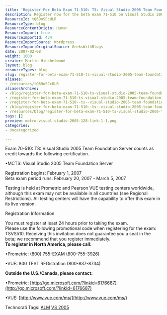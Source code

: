 ```yaml
---
title: 'Register For Beta Exam 71-510: TS: Visual Studio 2005 Team Foundation Server'
description: Register now for the beta exam 71-510 on Visual Studio 2005 Team Foundation Server. Secure your spot and advance your MCTS certification today!
ResourceId: tQ69oSCcULR
ResourceType: blog
ResourceContentOrigin: Human
ResourceImport: true
ResourceImportId: 434
ResourceImportSource: Wordpress
ResourceImportOriginalSource: GeeksWithBlogs
date: 2007-02-08
weight: 1000
creator: Martin Hinshelwood
layout: blog
resourceTypes: blog
slug: register-for-beta-exam-71-510-ts-visual-studio-2005-team-foundation-server
aliases:
- /resources/tQ69oSCcULR
aliasesArchive:
- /blog/register-for-beta-exam-71-510-ts-visual-studio-2005-team-foundation-server
- /register-for-beta-exam-71-510-ts-visual-studio-2005-team-foundation-server
- /register-for-beta-exam-71-510--ts--visual-studio-2005-team-foundation-server
- /blog/register-for-beta-exam-71-510--ts--visual-studio-2005-team-foundation-server
- /resources/blog/register-for-beta-exam-71-510-ts-visual-studio-2005-team-foundation-server
tags: []
preview: metro-visual-studio-2005-128-link-1-1.png
categories:
- Uncategorized

---
```

Exam 70-510: TS: Visual Studio 2005 Team Foundation Server counts as credit towards the following certification.

•MCTS: Visual Studio 2005 Team Foundation Server

Registration begins: February 1, 2007  
Beta exam period runs: February 20, 2007 - March 5, 2007

Testing is held at Prometric and Pearson VUE testing centers worldwide, although this exam may not be available in all countries (see Regional Restrictions). All testing centers will have the capability to offer this exam in its live version.

Registration Information

You must register at least 24 hours prior to taking the exam.  
Please use the following promotional code when registering for the exam: TSVS510.
Receiving this invitation does not guarantee you a seat in the beta; we recommend that you register immediately.  
**To register in North America, please call:**

•Prometric: (800) 755-EXAM (800-755-3926)

•VUE: 800 TEST REGistration (800-837-8734)

**Outside the U.S./Canada, please contact:**

•Prometric: [http://go.microsoft.com/?linkid=6176687](http://go.microsoft.com/?linkid=6176687)

•VUE: [http://www.vue.com/ms/](http://www.vue.com/ms/)

Technorati Tags: [ALM](http://technorati.com/tags/ALM) [VS 2005](http://technorati.com/tags/VS+2005)
